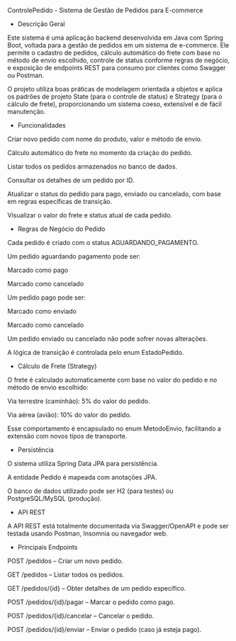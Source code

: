 ControlePedido - Sistema de Gestão de Pedidos para E-commerce

- Descrição Geral

Este sistema é uma aplicação backend desenvolvida em Java com Spring Boot, voltada para a gestão de pedidos em um sistema de e-commerce. Ele permite o cadastro de pedidos, cálculo automático do frete com base no método de envio escolhido, controle de status conforme regras de negócio, e exposição de endpoints REST para consumo por clientes como Swagger ou Postman.

O projeto utiliza boas práticas de modelagem orientada a objetos e aplica os padrões de projeto State (para o controle de status) e Strategy (para o cálculo de frete), proporcionando um sistema coeso, extensível e de fácil manutenção.

- Funcionalidades

Criar novo pedido com nome do produto, valor e método de envio.

Cálculo automático do frete no momento da criação do pedido.

Listar todos os pedidos armazenados no banco de dados.

Consultar os detalhes de um pedido por ID.

Atualizar o status do pedido para pago, enviado ou cancelado, com base em regras específicas de transição.

Visualizar o valor do frete e status atual de cada pedido.

- Regras de Negócio do Pedido

Cada pedido é criado com o status AGUARDANDO_PAGAMENTO.

Um pedido aguardando pagamento pode ser:

Marcado como pago

Marcado como cancelado

Um pedido pago pode ser:

Marcado como enviado

Marcado como cancelado

Um pedido enviado ou cancelado não pode sofrer novas alterações.

A lógica de transição é controlada pelo enum EstadoPedido.

- Cálculo de Frete (Strategy)

O frete é calculado automaticamente com base no valor do pedido e no método de envio escolhido:

Via terrestre (caminhão): 5% do valor do pedido.

Via aérea (avião): 10% do valor do pedido.

Esse comportamento é encapsulado no enum MetodoEnvio, facilitando a extensão com novos tipos de transporte.

- Persistência

O sistema utiliza Spring Data JPA para persistência.

A entidade Pedido é mapeada com anotações JPA.

O banco de dados utilizado pode ser H2 (para testes) ou PostgreSQL/MySQL (produção).

- API REST

A API REST está totalmente documentada via Swagger/OpenAPI e pode ser testada usando Postman, Insomnia ou navegador web.

- Principais Endpoints

POST /pedidos – Criar um novo pedido.

GET /pedidos – Listar todos os pedidos.

GET /pedidos/{id} – Obter detalhes de um pedido específico.

POST /pedidos/{id}/pagar – Marcar o pedido como pago.

POST /pedidos/{id}/cancelar – Cancelar o pedido.

POST /pedidos/{id}/enviar – Enviar o pedido (caso já esteja pago).